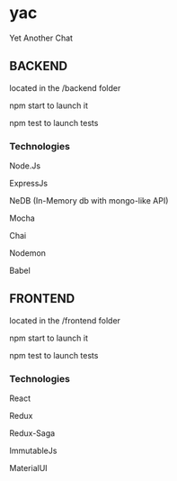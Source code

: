 # yac
Yet Another Chat

## BACKEND
located in the /backend folder

npm start to launch it

npm test to launch tests

### Technologies
Node.Js

ExpressJs

NeDB (In-Memory db with mongo-like API)

Mocha

Chai

Nodemon

Babel

## FRONTEND
located in the /frontend folder

npm start to launch it

npm test to launch tests

### Technologies
React

Redux

Redux-Saga

ImmutableJs

MaterialUI
